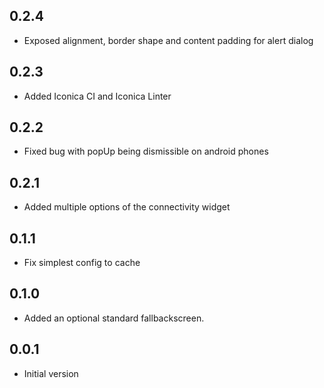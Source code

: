 ## 0.2.4
* Exposed alignment, border shape and content padding for alert dialog

## 0.2.3

* Added Iconica CI and Iconica Linter

## 0.2.2

* Fixed bug with popUp being dismissible on android phones

## 0.2.1

* Added multiple options of the connectivity widget

## 0.1.1

* Fix simplest config to cache

## 0.1.0

* Added an optional standard fallbackscreen.

## 0.0.1

* Initial version
